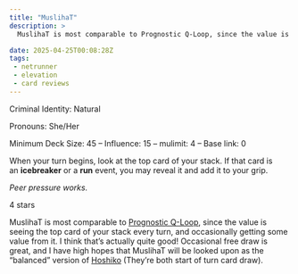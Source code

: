 ```yaml
---
title: "MuslihaT"
description: >
  MuslihaT is most comparable to Prognostic Q-Loop, since the value is seeing the top card of your stack every turn, and occasionally getting some value from it. I think that’s actually quite good! Occasional free draw is great, and I have high hopes that MuslihaT will be looked upon as the “balanced” version of Hoshiko (They’re both start of turn card draw).

date: 2025-04-25T00:08:28Z
tags:
 - netrunner
 - elevation
 - card reviews
---
```


<card-frame name="muslihat" side="runner" stars="4" src="https://cdn.ewie.online/20250425000809-Image.jpeg">

<div class="visually-hidden" id="card-name-muslihat">

Criminal Identity: Natural

Pronouns: She/Her

Minimum Deck Size: 45 – Influence: 15 – mulimit: 4 – Base link: 0

When your turn begins, look at the top card of your stack. If that card is an **icebreaker** or a **run** event, you may reveal it and add it to your grip.

_Peer pressure works._

4 stars

</div>

</card-frame>

<script type="module" src="/assets/js/components/card-frame.js"></script>

MuslihaT is most comparable to [Prognostic Q-Loop](https://netrunnerdb.com/en/card/26077), since the value is seeing the top card of your stack every turn, and occasionally getting some value from it. I think that’s actually quite good! Occasional free draw is great, and I have high hopes that MuslihaT will be looked upon as the “balanced” version of [Hoshiko](https://netrunnerdb.com/en/card/26066) (They’re both start of turn card draw).
